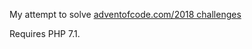My attempt to solve [adventofcode.com/2018 challenges](https://adventofcode.com/2018/)

Requires PHP 7.1.
